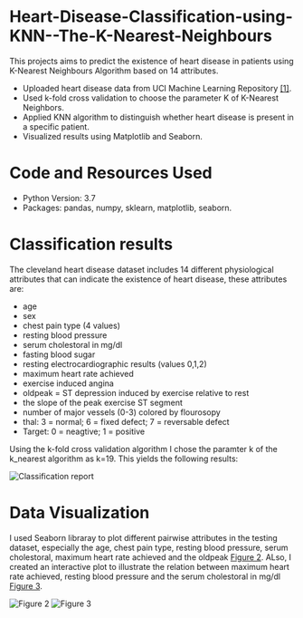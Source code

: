 # Heart-Disease-Classification-using-KNN--The-K-Nearest-Neighbours
This projects aims to predict the existence of heart disease in patients using K-Nearest Neighbours Algorithm based on 14 attributes.

* Uploaded heart disease data from UCI Machine Learning Repository [[1]](https://archive.ics.uci.edu/ml/datasets/Heart+Disease).
* Used k-fold cross validation to choose the parameter K of K-Nearest Neighbors.
* Applied KNN algorithm to distinguish whether heart disease is present in a specific patient.
* Visualized results using Matplotlib and Seaborn.

# Code and Resources Used
* Python Version: 3.7
* Packages: pandas, numpy, sklearn, matplotlib, seaborn.
# Classification results
The cleveland heart disease dataset includes 14 different physiological attributes that can indicate the existence of heart disease, these attributes are:
* age
* sex
* chest pain type (4 values)
* resting blood pressure
* serum cholestoral in mg/dl
* fasting blood sugar 
* resting electrocardiographic results (values 0,1,2)
* maximum heart rate achieved
* exercise induced angina
* oldpeak = ST depression induced by exercise relative to rest
* the slope of the peak exercise ST segment
* number of major vessels (0-3) colored by flourosopy
* thal: 3 = normal; 6 = fixed defect; 7 = reversable defect
* Target: 0 = neagtive; 1 = positive

Using the k-fold cross validation algorithm I chose the paramter k of the k_nearest algorithm as k=19. This yields the following results:

![Classification report](https://github.com/YoussefAithaddou/Heart-Disease-Classification-using-The-K-Nearest-Neighbours/blob/main/Classification%20report.PNG)

# Data Visualization
I used Seaborn libraray to plot different pairwise attributes in the testing dataset, especially the age, chest pain type, resting blood pressure, serum cholestoral, maximum heart rate achieved and the oldpeak [Figure 2](https://github.com/YoussefAithaddou/Heart-Disease-Classification-using-The-K-Nearest-Neighbours/blob/main/Data%20Visualization.png). ALso, I created an interactive plot to illustrate the relation between maximum heart rate achieved, resting blood pressure and the serum cholestoral in mg/dl [Figure 3](https://github.com/YoussefAithaddou/Heart-Disease-Classification-using-The-K-Nearest-Neighbours/blob/main/Data%20Visualization%202.PNG).

![Figure 2](https://github.com/YoussefAithaddou/Heart-Disease-Classification-using-The-K-Nearest-Neighbours/blob/main/Data%20Visualization.png)
![Figure 3](https://github.com/YoussefAithaddou/Heart-Disease-Classification-using-The-K-Nearest-Neighbours/blob/main/Data%20Visualization%202.PNG)
